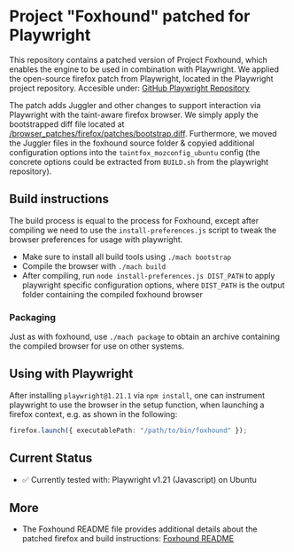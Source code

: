 # Project "Foxhound" patched for Playwright
This repository contains a patched version of Project Foxhound, which enables the engine to be used in combination with Playwright. We applied the open-source firefox patch from Playwright, located in the Playwright project repository. Accesible under: [GitHub Playwright Repository](https://github.com/microsoft/playwright/tree/release-1.21/browser_patches/firefox)

The patch adds Juggler and other changes to support interaction via Playwright with the taint-aware firefox browser. We simply apply the bootstrapped diff file located at [/browser_patches/firefox/patches/bootstrap.diff](https://github.com/microsoft/playwright/blob/11f51455f212c4452ff8b0722f72f473053a868a/browser_patches/firefox/patches/bootstrap.diff). Furthermore, we moved the Juggler files in the foxhound source folder & copyied additional configuration options into the `taintfox_mozconfig_ubuntu` config (the concrete options could be extracted from `BUILD.sh` from the playwright repository).

## Build instructions
The build process is equal to the process for Foxhound, except after compiling we need to use the `install-preferences.js` script to tweak the browser preferences for usage with playwright.
- Make sure to install all build tools using `./mach bootstrap`
- Compile the browser with `./mach build`
- After compiling, run `node install-preferences.js DIST_PATH` to apply playwright specific configuration options, where `DIST_PATH` is the output folder containing the compiled foxhound browser

### Packaging
Just as with foxhound, use `./mach package` to obtain an archive containing the compiled browser for use on other systems.

## Using with Playwright
After installing `playwright@1.21.1` via `npm install`, one can instrument playwright to use the browser in the setup function, when launching a firefox context, e.g. as shown in the following:

```typescript
firefox.launch({ executablePath: "/path/to/bin/foxhound" });
```

## Current Status
- ✅ Currently tested with: Playwright v1.21 (Javascript) on Ubuntu

## More
- The Foxhound README file provides additional details about the patched firefox and build instructions: [Foxhound README](README_OLD.md)

